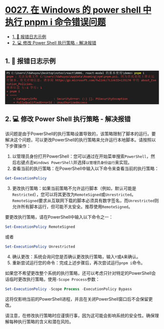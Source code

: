# [0027. 在 Windows 的 power shell 中执行 pnpm i 命令错误问题](https://github.com/Tdahuyou/TNotes.nodejs/tree/main/notes/0027.%20%E5%9C%A8%20Windows%20%E7%9A%84%20power%20shell%20%E4%B8%AD%E6%89%A7%E8%A1%8C%20pnpm%20i%20%E5%91%BD%E4%BB%A4%E9%94%99%E8%AF%AF%E9%97%AE%E9%A2%98)

<!-- region:toc -->

- [1. 📒 报错日志示例](#1--报错日志示例)
- [2. 💻 修改 Power Shell 执行策略 - 解决报错](#2--修改-power-shell-执行策略---解决报错)

<!-- endregion:toc -->

## 1. 📒 报错日志示例

![](assets/2024-11-29-11-23-06.png)

## 2. 💻 修改 Power Shell 执行策略 - 解决报错

该问题是由于PowerShell的执行策略设置导致的，该策略限制了脚本的运行。要解决这个问题，可以更改PowerShell的执行策略来允许运行本地脚本。请按照以下步骤操作：

1. 以管理员身份打开PowerShell：您可以通过在开始菜单搜索`PowerShell`，然后右键点击`Windows PowerShell`并选择`以管理员身份运行`来实现。
2. 查看当前的执行策略：在PowerShell中输入以下命令来查看当前的执行策略：

```powershell
Get-ExecutionPolicy
```

3. 更改执行策略：如果当前策略不允许运行脚本（例如，默认可能是`Restricted`），您可以将其更改为`RemoteSigned`或`Unrestricted`。`RemoteSigned`要求从互联网下载的脚本必须具有数字签名，而`Unrestricted`则允许所有脚本运行，但可能不太安全。推荐使用`RemoteSigned`。

要更改执行策略，请在PowerShell中输入以下命令之一：
```powershell
Set-ExecutionPolicy RemoteSigned
```
或者
```powershell
Set-ExecutionPolicy Unrestricted
```

4. 确认更改：系统会询问您是否确认更改执行策略，输入`Y`或`A`来确认。
5. 重新尝试运行您的命令：完成上述步骤后，再次尝试运行`pnpm i`命令。

如果您不希望更改整个系统的执行策略，还可以考虑只针对特定的PowerShell会话临时更改执行策略，使用`-Scope Process`参数：

```powershell
Set-ExecutionPolicy -Scope Process -ExecutionPolicy Bypass
```

这将仅影响当前的PowerShell进程，并且在关闭PowerShell窗口后不会保留更改。

请注意，在修改执行策略时应谨慎行事，因为这可能会影响系统的安全性。确保理解每种执行策略的含义和潜在风险。
